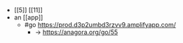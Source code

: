 - [[5]] [[11]]
- an [[app]]
  - #go https://prod.d3p2umbd3rzvv9.amplifyapp.com/
    - -> https://anagora.org/go/55
